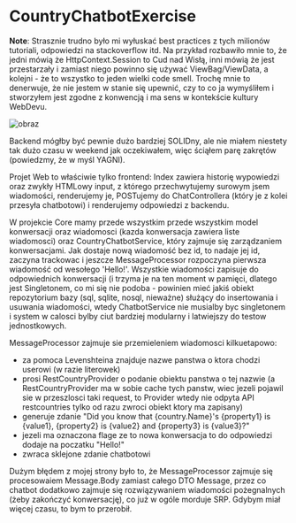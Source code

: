 # CountryChatbotExercise

**Note**: Strasznie trudno było mi wyłuskać best practices z tych milionów tutoriali, odpowiedzi na stackoverflow itd. Na przykład rozbawiło mnie to, że jedni mówią że HttpContext.Session to Cud nad Wisłą, inni mówią że jest przestarzały i zamiast niego powinno się używać ViewBag/ViewData, a kolejni - że to wszystko to jeden wielki code smell. Trochę mnie to denerwuje, że nie jestem w stanie się upewnić, czy to co ja wymyśliłem i stworzyłem jest zgodne z konwencją i ma sens w kontekście kultury WebDevu.

![obraz](https://user-images.githubusercontent.com/10108473/115216490-d75bf080-a104-11eb-9aa4-a70886023b61.png)

Backend mógłby być pewnie dużo bardziej SOLIDny, ale nie miałem niestety tak dużo czasu w weekend jak oczekiwałem, więc ściąłem parę zakrętów (powiedzmy, że w myśl YAGNI).

Projet Web to właściwie tylko frontend: Index zawiera historię wypowiedzi oraz zwykły HTMLowy input, z którego przechwytujemy surowym jsem wiadomości, renderujemy je, POSTujemy do ChatControllera (który je z kolei przesyła chatbotowi) i renderujemy odpowiedzi z backendu.

W projekcie Core mamy przede wszystkim przede wszystkim model konwersacji oraz wiadomosci (kazda konwersacja zawiera liste wiadomosci) oraz CountryChatbotService, który zajmuje się zarządzaniem konwersacjami. Jak dostaje nową wiadomość bez id, to nadaje jej id, zaczyna trackowac i jeszcze MessageProcessor rozpoczyna pierwsza wiadomość od wesołego 'Hello!'. Wszystkie wiadomości zapisuje do odpowiednich konwersacji (i trzyma je na ten moment w pamięci, dlatego jest Singletonem, co mi się nie podoba - powinien mieć jakiś obiekt repozytorium bazy (sql, sqlite, nosql, nieważne) służący do insertowania i usuwania wiadomości, wtedy ChatbotService nie musialby byc singletonem i system w calosci bylby ciut bardziej modularny i latwiejszy do testow jednostkowych.

MessageProcessor zajmuje sie przemieleniem wiadomosci kilkuetapowo:
* za pomoca Levenshteina znajduje nazwe panstwa o ktora chodzi userowi (w razie literowek)
* prosi RestCountryProvider o podanie obiektu panstwa o tej nazwie (a RestCountryProvider ma w sobie cache tych panstw, wiec jezeli pojawil sie w przeszlosci taki request, to Provider wtedy nie odpyta API restcountries tylko od razu zwroci obiekt ktory ma zapisany)
* generuje zdanie "Did you know that {country.Name}'s {property1} is {value1}, {property2} is {value2} and {property3} is {value3}?"
* jezeli ma oznaczona flage ze to nowa konwersacja to do odpowiedzi dodaje na poczatku "Hello!"
* zwraca sklejone zdanie chatbotowi

Dużym błędem z mojej strony było to, że MessageProcessor zajmuje się procesowaiem Message.Body zamiast całego DTO Message, przez co chatbot dodatkowo zajmuje się rozwiązywaniem wiadomości pożegnalnych (żeby zakończyć konwersację), co już w ogóle morduje SRP. Gdybym miał więcej czasu, to bym to przerobił.
